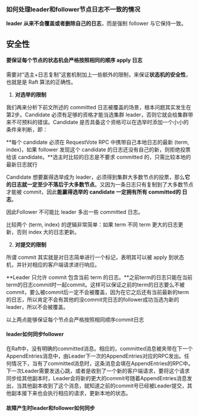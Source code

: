 ### 如何处理leader和follower节点日志不一致的情况

**leader 从来不会覆盖或者删除自己的日志**，而是强制 follower 与它保持一致。



## 安全性

#### 要保证每个节点的状态机会严格按照相同的顺序 apply 日志

需要对“选主+日志复制”这套机制加上一些额外的限制，来保证**状态机的安全性**，也就是是 Raft 算法的正确性。

1. **对选举的限制**

我们再来分析下前文所述的 committed 日志被覆盖的场景，根本问题其实发生在第2步。Candidate 必须有足够的资格才能当选集群 leader，否则它就会给集群带来不可预料的错误。Candidate 是否具备这个资格可以在选举时添加一个小小的条件来判断，即：

**每个 candidate 必须在 RequestVote RPC 中携带自己本地日志的最新 (term, index)，如果 follower 发现这个 candidate 的日志还没有自己的新，则拒绝投票给该 candidate。**选主时比较的日志是不要求 committed 的，只需比较本地的最新日志就行

Candidate 想要赢得选举成为 leader，必须得到集群大多数节点的投票，那么**它的日志就一定至少不落后于大多数节点**。又因为一条日志只有复制到了大多数节点才能被 commit，因此**能赢得选举的 candidate 一定拥有所有 committed的 日志**。

因此Follower 不可能比 leader 多出一些 committed 日志。

比较两个 (term, index) 的逻辑非常简单：如果 term 不同 term 更大的日志更新，否则 index 大的日志更新。

2. **对提交的限制**

所谓 commit 其实就是对日志简单进行一个标记，表明其可以被 apply 到状态机，并针对相应的客户端请求进行响应。

**Leader 只允许 commit 包含当前 term 的日志。**之前term的日志只能在当前term的日志commit时一起commit。这样可以保证之前的term的日志要么不被commit，要么被commit后一定不会被覆盖，因为在它之后还有当前最新的term的日志，所以肯定不会有其他的没commit完日志的follower成功当选为新的leader，所以不会被覆盖。



以上两点能够保证每个节点会严格按照相同顺序commit日志





#### leader如何同步follower

在Raft中，没有明确的committed消息。相应的，committed消息被夹带在下一个AppendEntries消息中，由Leader下一次的AppendEntries对应的RPC发出。任何情况下，当有了committed消息时，这条消息会填在AppendEntries的RPC中。下一次Leader需要发送心跳，或者是收到了一个新的客户端请求，要将这个请求同步给其他副本时，Leader会将新的更大的commit号随着AppendEntries消息发出，当其他副本收到了这个消息，就知道之前的commit号已经被Leader提交，其他副本接下来也会执行相应的请求，更新本地的状态。





#### 故障产生时leader和follower如何同步

